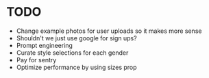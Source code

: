 # TODO

- Change example photos for user uploads so it makes more sense
- Shouldn't we just use google for sign ups?
- Prompt engineering
- Curate style selections for each gender
- Pay for sentry
- Optimize performance by using sizes prop
